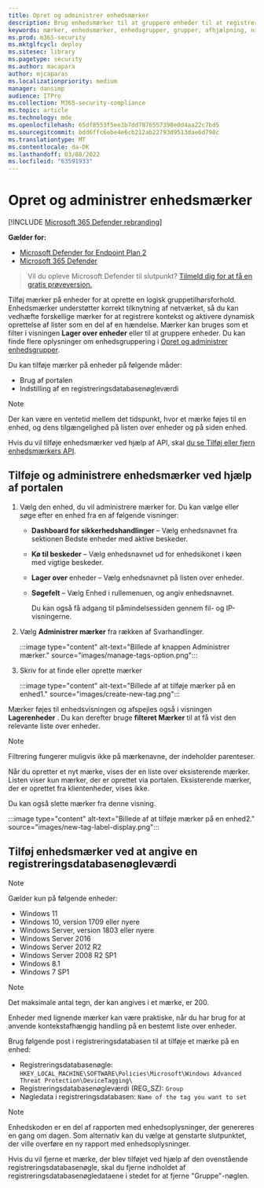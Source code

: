 ```yaml
---
title: Opret og administrer enhedsmærker
description: Brug enhedsmærker til at gruppere enheder til at registrere kontekst og aktivere oprettelse af dynamisk liste som en del af en hændelse
keywords: mærker, enhedsmærker, enhedsgrupper, grupper, afhjælpning, niveau, regler, aad-gruppe, rolle, tildel, rang
ms.prod: m365-security
ms.mktglfcycl: deploy
ms.sitesec: library
ms.pagetype: security
ms.author: macapara
author: mjcaparas
ms.localizationpriority: medium
manager: dansimp
audience: ITPro
ms.collection: M365-security-compliance
ms.topic: article
ms.technology: mde
ms.openlocfilehash: 65df8553f5ee3b7dd7876557398e0d4aa22c7bd5
ms.sourcegitcommit: bdd6ffc6ebe4e6cb212ab22793d9513dae6d798c
ms.translationtype: MT
ms.contentlocale: da-DK
ms.lasthandoff: 03/08/2022
ms.locfileid: "63591933"
---
```

# <a name="create-and-manage-device-tags"></a>Opret og administrer enhedsmærker

[!INCLUDE [Microsoft 365 Defender rebranding](../../includes/microsoft-defender.md)]

**Gælder for:**
- [Microsoft Defender for Endpoint Plan 2](https://go.microsoft.com/fwlink/p/?linkid=2154037)
- [Microsoft 365 Defender](https://go.microsoft.com/fwlink/?linkid=2118804)

> Vil du opleve Microsoft Defender til slutpunkt? [Tilmeld dig for at få en gratis prøveversion.](https://signup.microsoft.com/create-account/signup?products=7f379fee-c4f9-4278-b0a1-e4c8c2fcdf7e&ru=https://aka.ms/MDEp2OpenTrial?ocid=docs-wdatp-exposedapis-abovefoldlink)

Tilføj mærker på enheder for at oprette en logisk gruppetilhørsforhold. Enhedsmærker understøtter korrekt tilknytning af netværket, så du kan vedhæfte forskellige mærker for at registrere kontekst og aktivere dynamisk oprettelse af lister som en del af en hændelse. Mærker kan bruges som et filter i visningen **Lager over enheder** eller til at gruppere enheder. Du kan finde flere oplysninger om enhedsgruppering i [Opret og administrer enhedsgrupper](machine-groups.md).

Du kan tilføje mærker på enheder på følgende måder:

- Brug af portalen
- Indstilling af en registreringsdatabasenøgleværdi

> [!NOTE]
> Der kan være en ventetid mellem det tidspunkt, hvor et mærke føjes til en enhed, og dens tilgængelighed på listen over enheder og på siden enhed.

Hvis du vil tilføje enhedsmærker ved hjælp af API, skal [du se Tilføj eller fjern enhedsmærkers API](add-or-remove-machine-tags.md).

## <a name="add-and-manage-device-tags-using-the-portal"></a>Tilføje og administrere enhedsmærker ved hjælp af portalen

1. Vælg den enhed, du vil administrere mærker for. Du kan vælge eller søge efter en enhed fra en af følgende visninger:

   - **Dashboard for sikkerhedshandlinger** – Vælg enhedsnavnet fra sektionen Bedste enheder med aktive beskeder.
   - **Kø til beskeder** – Vælg enhedsnavnet ud for enhedsikonet i køen med vigtige beskeder.
   - **Lager over** enheder – Vælg enhedsnavnet på listen over enheder.
   - **Søgefelt** – Vælg Enhed i rullemenuen, og angiv enhedsnavnet.

     Du kan også få adgang til påmindelsessiden gennem fil- og IP-visningerne.

2. Vælg **Administrer mærker** fra rækken af Svarhandlinger.

    :::image type="content" alt-text="Billede af knappen Administrer mærker." source="images/manage-tags-option.png":::

3. Skriv for at finde eller oprette mærker

    :::image type="content" alt-text="Billede af at tilføje mærker på en enhed1." source="images/create-new-tag.png":::

Mærker føjes til enhedsvisningen og afspejles også i visningen **Lagerenheder** . Du kan derefter bruge **filteret Mærker** til at få vist den relevante liste over enheder.

> [!NOTE]
> Filtrering fungerer muligvis ikke på mærkenavne, der indeholder parenteser.
>
> Når du opretter et nyt mærke, vises der en liste over eksisterende mærker. Listen viser kun mærker, der er oprettet via portalen. Eksisterende mærker, der er oprettet fra klientenheder, vises ikke.

Du kan også slette mærker fra denne visning.

:::image type="content" alt-text="Billede af at tilføje mærker på en enhed2." source="images/new-tag-label-display.png":::

## <a name="add-device-tags-by-setting-a-registry-key-value"></a>Tilføj enhedsmærker ved at angive en registreringsdatabasenøgleværdi

> [!NOTE]
> Gælder kun på følgende enheder:
>
> - Windows 11
> - Windows 10, version 1709 eller nyere
> - Windows Server, version 1803 eller nyere
> - Windows Server 2016
> - Windows Server 2012 R2
> - Windows Server 2008 R2 SP1
> - Windows 8.1
> - Windows 7 SP1

> [!NOTE]
> Det maksimale antal tegn, der kan angives i et mærke, er 200.

Enheder med lignende mærker kan være praktiske, når du har brug for at anvende kontekstafhængig handling på en bestemt liste over enheder.

Brug følgende post i registreringsdatabasen til at tilføje et mærke på en enhed:

- Registreringsdatabasenøgle: `HKEY_LOCAL_MACHINE\SOFTWARE\Policies\Microsoft\Windows Advanced Threat Protection\DeviceTagging\`
- Registreringsdatabasenøgleværdi (REG_SZ): `Group`
- Nøgledata i registreringsdatabasen: `Name of the tag you want to set`

> [!NOTE]
> Enhedskoden er en del af rapporten med enhedsoplysninger, der genereres en gang om dagen. Som alternativ kan du vælge at genstarte slutpunktet, der ville overføre en ny rapport med enhedsoplysninger.
>
> Hvis du vil fjerne et mærke, der blev tilføjet ved hjælp af den ovenstående registreringsdatabasenøgle, skal du fjerne indholdet af registreringsdatabasenøgledataene i stedet for at fjerne "Gruppe"-nøglen.
